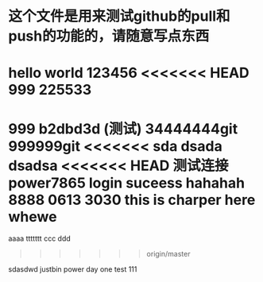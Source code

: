 # 这个文件是用来测试github的pull和push的功能的，请随意写点东西
hello world
123456
<<<<<<< HEAD
999
225533
=======
999
b2dbd3d (测试)
34444444git 
999999git
<<<<<<< sda
dsada
dsadsa
<<<<<<< HEAD
测试连接
power7865 login suceess
hahahah
8888
0613 
3030 this is charper here
whewe
=======
aaaa
ttttttt
ccc
ddd
>>>>>>> origin/master
>
sdasdwd
justbin
power day one
test
111
